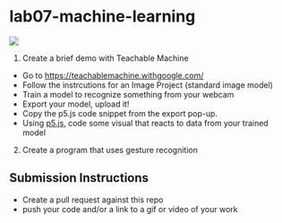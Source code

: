 # lab07-machine-learning

![](ml_lab.gif)

1. Create a brief demo with Teachable Machine
  - Go to https://teachablemachine.withgoogle.com/
  - Follow the instrcutions for an Image Project (standard image model)
  - Train a model to recognize something from your webcam
  - Export your model, upload it!
  - Copy the p5.js code snippet from the export pop-up.
  - Using [p5.js](https://editor.p5js.org/), code some visual that reacts to data from your trained model
2. Create a program that uses gesture recognition

## Submission Instructions
- Create a pull request against this repo
- push your code and/or a link to a gif or video of your work
